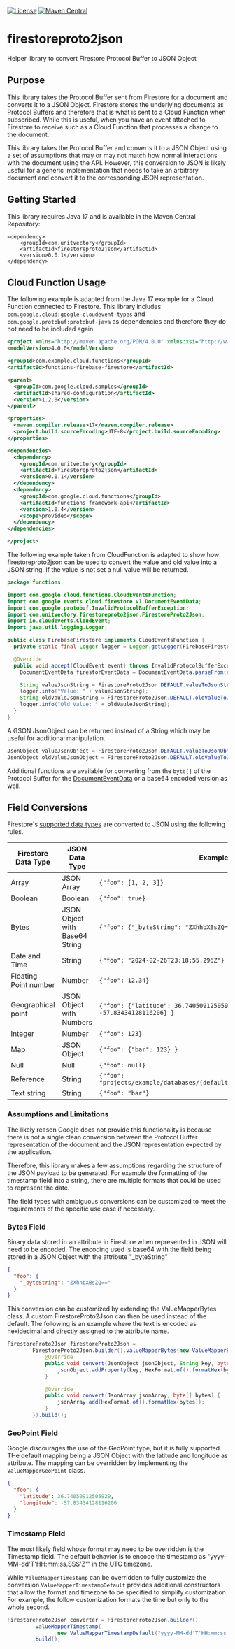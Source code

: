 [![License](https://img.shields.io/badge/License-Apache%202.0-blue.svg)](https://opensource.org/licenses/Apache-2.0) [![Maven Central](https://img.shields.io/maven-central/v/com.unitvectory/firestoreproto2json)](https://mvnrepository.com/artifact/com.unitvectory/firestoreproto2json)

# firestoreproto2json

Helper library to convert Firestore Protocol Buffer to JSON Object

## Purpose

This library takes the Protocol Buffer sent from Firestore for a document and converts it to a JSON Object. Firestore stores the underlying documents as Protocol Buffers and therefore that is what is sent to a Cloud Function when subscribed. While this is useful, when you have an event attached to Firestore to receive such as a Cloud Function that processes a change to the document.

This library takes the Protocol Buffer and converts it to a JSON Object using a set of assumptions that may or may not match how normal interactions with the document using the API. However, this conversion to JSON is likely useful for a generic implementation that needs to take an arbitrary document and convert it to the corresponding JSON representation.

## Getting Started

This library requires Java 17 and is available in the Maven Central Repository:

```
<dependency>
    <groupId>com.unitvectory</groupId>
    <artifactId>firestoreproto2json</artifactId>
    <version>0.0.1</version>
</dependency>
```

## Cloud Function Usage

The following example is adapted from the Java 17 example for a Cloud Function connected to Firestore. This library includes `com.google.cloud:google-cloudevent-types` and `com.google.protobuf:protobuf-java` as dependencies and therefore they do not need to be included again.

```xml
<project xmlns="http://maven.apache.org/POM/4.0.0" xmlns:xsi="http://www.w3.org/2001/XMLSchema-instance" xsi:schemaLocation="http://maven.apache.org/POM/4.0.0 http://maven.apache.org/maven-v4_0_0.xsd">
<modelVersion>4.0.0</modelVersion>

<groupId>com.example.cloud.functions</groupId>
<artifactId>functions-firebase-firestore</artifactId>

<parent>
  <groupId>com.google.cloud.samples</groupId>
  <artifactId>shared-configuration</artifactId>
  <version>1.2.0</version>
</parent>

<properties>
  <maven.compiler.release>17</maven.compiler.release>
  <project.build.sourceEncoding>UTF-8</project.build.sourceEncoding>
</properties>

<dependencies>
  <dependency>
    <groupId>com.unitvectory</groupId>
    <artifactId>firestoreproto2json</artifactId>
    <version>0.0.1</version>
  </dependency>
  <dependency>
    <groupId>com.google.cloud.functions</groupId>
    <artifactId>functions-framework-api</artifactId>
    <version>1.0.4</version>
    <scope>provided</scope>
  </dependency>
</dependencies>

</project>
```

The following example taken from CloudFunction is adapted to show how firestoreproto2json can be used to convert the value and old value into a JSON string. If the value is not set a null value will be returned.

```java
package functions;

import com.google.cloud.functions.CloudEventsFunction;
import com.google.events.cloud.firestore.v1.DocumentEventData;
import com.google.protobuf.InvalidProtocolBufferException;
import com.unitvectory.firestoreproto2json.FirestoreProto2Json;
import io.cloudevents.CloudEvent;
import java.util.logging.Logger;

public class FirebaseFirestore implements CloudEventsFunction {
  private static final Logger logger = Logger.getLogger(FirebaseFirestore.class.getName());

  @Override
  public void accept(CloudEvent event) throws InvalidProtocolBufferException {
    DocumentEventData firestorEventData = DocumentEventData.parseFrom(event.getData().toBytes());

    String valueJsonString = FirestoreProto2Json.DEFAULT.valueToJsonString(firestorEventData);
    logger.info("Value: " + valueJsonString);
    String oldVauleJsonString = FirestoreProto2Json.DEFAULT.oldValueToJsonString(firestorEventData);
    logger.info("Old Value: " + oldVauleJsonString);
  }
}
```

A GSON JsonObject can be returned instead of a String which may be useful for additional manipulation.

```java
JsonObject valueJsonObject = FirestoreProto2Json.DEFAULT.valueToJsonObject(firestorEventData);
JsonObject oldValueJsonObject = FirestoreProto2Json.DEFAULT.oldValueToJsonObject(firestorEventData);
```

Additional functions are available for converting from the `byte[]` of the Protocol Buffer for the [DocumentEventData](https://github.com/googleapis/google-cloudevents/blob/main/proto/google/events/cloud/firestore/v1/data.proto) or a base64 encoded version as well.

## Field Conversions

Firestore's [supported data types](https://cloud.google.com/firestore/docs/concepts/data-types) are converted to JSON using the following rules.

| Firestore Data Type   | JSON Data Type                 | Example                                                                     |
| --------------------- | ------------------------------ | --------------------------------------------------------------------------- |
| Array                 | JSON Array                     | `{"foo": [1, 2, 3]}`                                                        |
| Boolean               | Boolean                        | `{"foo": true}`                                                             |
| Bytes                 | JSON Object with Base64 String | `{"foo": {"_byteString": "ZXhhbXBsZQ=="} }`                                 |
| Date and Time         | String                         | `{"foo": "2024-02-26T23:18:55.296Z"}`                                       |
| Floating Point number | Number                         | `{"foo": 12.34}`                                                            |
| Geographical point    | JSON Object with Numbers       | `{"foo": {"latitude": 36.74050912505929,"longitude": -57.83434128116206} }` |
| Integer               | Number                         | `{"foo": 123}`                                                              |
| Map                   | JSON Object                    | `{"foo": {"bar": 123} }`                                                    |
| Null                  | Null                           | `{"foo": null}`                                                             |
| Reference             | String                         | `{"foo": "projects/example/databases/(default)/documents/example/record"}`  |
| Text string           | String                         | `{"foo": "bar"}`                                                            |

### Assumptions and Limitations

The likely reason Google does not provide this functionality is because there is not a single clean conversion between the Protocol Buffer representation of the document and the JSON representation expected by the application.

Therefore, this library makes a few assumptions regarding the structure of the JSON payload to be generated. For example the formatting of the timestamp field into a string, there are multiple formats that could be used to represent the date.

The field types with ambiguous conversions can be customized to meet the requirements of the specific use case if necessary.

### Bytes Field

Binary data stored in an attribute in Firestore when represented in JSON will need to be encoded. The encoding used is base64 with the field being stored in a JSON Object with the attribute "\_byteString"

```json
{
  "foo": {
    "_byteString": "ZXhhbXBsZQ=="
  }
}
```

This conversion can be customized by extending the ValueMapperBytes class. A custom FirestoreProto2Json can then be used instead of the default. The following is an example where the text is encoded as hexidecimal and directly assigned to the attribute name.

```java
FirestoreProto2Json firestoreProto2Json =
        FirestoreProto2Json.builder().valueMapperBytes(new ValueMapperBytes() {
            @Override
            public void convert(JsonObject jsonObject, String key, byte[] bytes) {
                jsonObject.addProperty(key, HexFormat.of().formatHex(bytes));
            }

            @Override
            public void convert(JsonArray jsonArray, byte[] bytes) {
                jsonArray.add(HexFormat.of().formatHex(bytes));
            }
        }).build();
```

### GeoPoint Field

Google discourages the use of the GeoPoint type, but it is fully supported. THe default mapping being a JSON Object with the latitude and longitude as attribute. The mapping can be overridden by implementing the `ValueMapperGeoPoint` class.

```json
{
  "foo": {
    "latitude": 36.74050912505929,
    "longitude": -57.83434128116206
  }
}
```

### Timestamp Field

The most likely field whose format may need to be overridden is the Timestamp field. The default behavior is to encode the timestamp as "yyyy-MM-dd'T'HH:mm:ss.SSS'Z'" in the UTC timezone.

While `ValueMapperTimestamp` can be overridden to fully customize the conversion `ValueMapperTimestampDefault` provides additional constructors that allow the format and timezone to be specified to simplify customization. For example, the follow customization formats the time but only to the whole second.

```java
FirestoreProto2Json converter = FirestoreProto2Json.builder()
        .valueMapperTimestamp(
                new ValueMapperTimestampDefault("yyyy-MM-dd'T'HH:mm:ss'Z'", ZoneOffset.UTC))
        .build();
```
